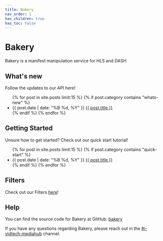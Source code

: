 ```yaml
---
title: Bakery
nav_order: 1
has_children: true
has_toc: false
---
```


# Bakery

Bakery is a manifest manipulation service for HLS and DASH


## What's new

Follow the updates to our API here!

<ul>
  {% for post in site.posts limit:15 %}
	{% if post.category contains "whats-new" %}
    <li>
      <span class="post-date">{{ post.date | date: "%B %d, %Y" }}</span> <a href="{{ site.baseurl }}{{ post.url }}">{{ post.title }}</a>
    </li>
    {% endif %}
  {% endfor %}
</ul>

## Getting Started

Unsure how to get started? Check out our quick start tutorial!
<ul>
  {% for post in site.posts limit:15 %}
	{% if post.category contains "quick-start" %}
    <li>
      <span class="post-date">{{ post.date | date: "%B %d, %Y" }}</span> <a href="{{ site.baseurl }}{{ post.url }}">{{ post.title }}</a>
    </li>
    {% endif %}
  {% endfor %}
</ul>

## Filters

Check out our Filters <a href="/filters">here</a>!


## Help

You can find the source code for Bakery at GitHub:
[bakery][bakery]

[bakery]: https://github.com/cbsinteractive/bakery

If you have any questions regarding Bakery, please reach out in the [#i-vidtech-mediahub](slack://channel?team={cbs}&id={i-vidtech-mediahub}) channel.